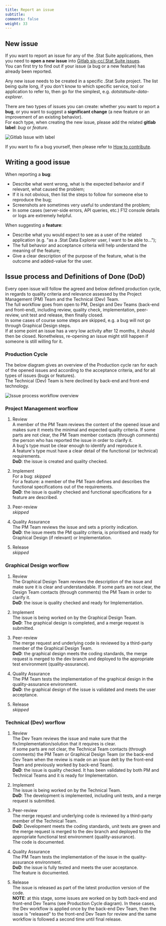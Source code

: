 ```yaml
---
title: Report an issue
subtitle: 
comments: false
weight: 33
---
```




## New issue
If you want to report an issue for any of the .Stat Suite applications, then you need to **open a new issue** into [Gitlab sis-cc/.Stat Suite issues](https://gitlab.com/groups/sis-cc/.stat-suite/-/issues).<br>
You can first try to find out if your issue (a bug or a new feature) has already been reported.<br>

Any new issue needs to be created in a specific .Stat Suite project. The list being quite long, if you don't know to which specific service, tool or application to refer to, then go for the simplest, e.g. *dotstatsuite-data-explorer*.<br>

There are two types of issues you can create: whether you want to report a **bug**, or you want to suggest a **significant change** (a new feature or an improvement of an existing behavior).<br>
For each type, when creating the new issue, please add the related **gitlab label**: *bug* or *feature*. <br>

![Gitlab Issue with label](/images/GitlabIssueLabel.png)

If you want to fix a bug yourself, then please refer to [How to contribute](https://sis-cc.gitlab.io/dotstatsuite-documentation/page/contributing/how-to-contribute/).<br>

## Writing a good issue
When reporting a **bug**:<br>
 - Describe what went wrong, what is the expected behavior and if relevant, what caused the problem;<br>
 - If it is not obvious, then list the steps to follow for someone else to reproduce the bug;<br>
 - Screenshots are sometimes very useful to understand the problem;<br>
 - In some cases (server-side errors, API queries, etc.) F12 console details or logs are extremely helpful.<br>

When suggesting a **feature**:<br>
 - Describe what you would expect to see as a user of the related application (e.g. "as a .Stat Data Explorer user, I want to be able to...");<br>
 - The full behavior and acceptance criteria will help understand the meaning of the feature;<br>
 - Give a clear description of the purpose of the feature, what is the outcome and added-value for the user.<br>

## Issue process and Definitions of Done (DoD)
Every open issue will follow the agreed and below defined production cycle, in regards to quality criteria and relevance assessed by the Project Management (PM) Team and the Technical (Dev) Team.<br>
The full workflow goes from open to PM, Design and Dev Teams (back-end and front-end), including review, quality check, implementation, peer-review, unit test and release, then finally closed.<br>
In some cases of course some steps are skipped, e.g. a bug will not go through Graphical Design steps.<br>
If at some point an issue has a very low activity after 12 months, it should then be closed. Nonetheless, re-opening an issue might still happen if someone is still willing for it.<br>

### Production Cycle

<!---```mermaid
sequenceDiagram;
open->>PM: all issues;
PM->>Design: some features;
PM->>DevBackEnd: without design but with back-end;
PM->>DevFrontEnd: without design nor back-end;
Design->>DevBackEnd: with design & back-end;
Design->>DevFrontEnd: with design but without back-end;
DevBackEnd->>DevFrontEnd: with back-end & front-end;
DevBackEnd-xclosed: with back-end but without front-end;
DevFrontEnd-xclosed: with front-end;
PM--xclosed: some issues;
```--->

The below diagram gives an overview of the Production cycle ran for each of the opened issues and according to the acceptance criteria, and for all types of issues (bugs or features).<br>
The Technical (Dev) Team is here declined by back-end and front-end technology.

![Issue process workflow overview](/images/IssueProcessWorkflow.png)


### Project Management worflow
1. Review<br>
A member of the PM Team reviews the content of the opened issue and makes sure it meets the minimal and expected quality criteria. If some parts are not clear, the PM Team member contacts (through comments) the person who has reported the issue in order to clarify it.<br>
A bug's type must be clear enough to identify and reproduce it.<br>
A feature's type must have a clear detail of the functional (or technical) requirements.<br>
**DoD**: the issue is created and quality checked.<br>

2. Implement<br>
For a bug: _skipped_<br>
For a feature: a member of the PM Team defines and describes the functional specifications out of the requirements.<br>
**DoD**: the issue is quality checked and functional specifications for a feature are described.<br>

3. Peer-review<br>
_skipped_

4. Quality Assurance<br>
The PM Team reviews the issue and sets a priority indication.<br>
**DoD**: the issue meets the PM quality criteria, is prioritised and ready for Graphical Design (if relevant) or Implementation.<br>

5. Release<br>
_skipped_

### Graphical Design worflow
1. Review<br>
The Graphical Design Team reviews the description of the issue and make sure it is clear and understandable. If some parts are not clear, the Design Team contacts (through comments) the PM Team in order to clarify it.<br>
**DoD**: the issue is quality checked and ready for Implementation.<br>

2. Implement<br>
The issue is being worked on by the Graphical Design Team.<br>
**DoD**: The graphical design is completed, and a merge request is submitted.<br>

3. Peer-review<br>
The merge request and underlying code is reviewed by a third-party member of the Graphical Design Team.<br>
**DoD**: the graphical design meets the coding standards, the merge request is merged to the dev branch and deployed to the appropriate test environment (quality-assurance).<br>

4. Quality Assurance<br>
The PM Team tests the implementation of the graphical design in the quality-assurance environment.<br>
**DoD**: the graphical design of the issue is validated and meets the user acceptance.<br>

5. Release<br>
_skipped_

### Technical (Dev) worflow
1. Review<br>
The Dev Team reviews the issue and make sure that the fix/implementation/solution that it requires is clear.<br>
If some parts are not clear, the Technical Team contacts (through comments) the PM Team or Graphical Design Team (or the back-end Dev Team when the review is made on an issue delt by the front-end Team and previously worked by back-end Team).<br>
**DoD**: the issue is quality checked. It has been validated by both PM and Technical Teams and it is ready for Implementation.<br>

2. Implement<br>
The issue is being worked on by the Technical Team.<br>
**DoD**: The development is implemented, including unit tests, and a merge request is submitted.<br>

3. Peer-review<br>
The merge request and underlying code is reviewed by a third-party member of the Technical Team.<br>
**DoD**: Development meets the coding standards, unit tests are green and the merge request is merged to the dev branch and deployed to the appropriate functional test environment (quality-assurance).<br>
The code is documented.<br>

4. Quality Assurance<br>
The PM Team tests the implementation of the issue in the quality-assurance environment.<br>
**DoD**: the issue is fully tested and meets the user acceptance.<br>
The feature is documented.<br>

5. Release<br>
The issue is released as part of the latest production version of the code.<br>
**NOTE**: at this stage, some issues are worked on by both back-end and front-end Dev Teams (see Production Cycle diagram). In these cases, the Dev workflow is applied once by the back-end Dev Team, then the issue is "released" to the front-end Dev Team for review and the same workflow is followed a second time until final release.<br> 